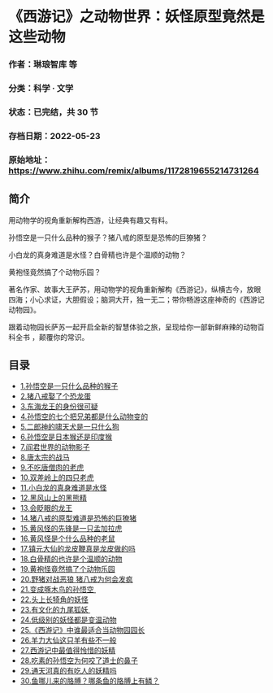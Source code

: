 # 《西游记》之动物世界：妖怪原型竟然是这些动物

### 作者：琳琅智库 等

### 分类：科学 · 文学

### 状态：已完结，共 30 节

### 存档日期：2022-05-23

### 原始地址：https://www.zhihu.com/remix/albums/1172819655214731264


## 简介
用动物学的视角重新解构西游，让经典有趣又有料。


孙悟空是一只什么品种的猴子？猪八戒的原型是恐怖的巨獠猪？


小白龙的真身难道是水怪？白骨精也许是个温顺的动物？


黄袍怪竟然搞了个动物乐园？


著名作家、故事大王萨苏，用动物学的视角重新解构《西游记》，纵横古今，放眼四海；小心求证，大胆假设；脑洞大开，独一无二；带你畅游这座神奇的《西游记动物园》。


跟着动物园长萨苏一起开启全新的智慧体验之旅，呈现给你一部新鲜麻辣的动物百科全书 ，颠覆你的常识。




## 目录
- [1.孙悟空是一只什么品种的猴子](1.孙悟空是一只什么品种的猴子.md)
- [2.猪八戒娶了个恐龙蛋](2.猪八戒娶了个恐龙蛋.md)
- [3.东海龙王的身份很可疑](3.东海龙王的身份很可疑.md)
- [4.孙悟空的七个把兄弟都是什么动物变的](4.孙悟空的七个把兄弟都是什么动物变的.md)
- [5.二郎神的啸天犬是一只什么狗](5.二郎神的啸天犬是一只什么狗.md)
- [6.孙悟空是日本猴还是印度猴](6.孙悟空是日本猴还是印度猴.md)
- [7.阎君世界的动物影子](7.阎君世界的动物影子.md)
- [8.唐太宗的战马](8.唐太宗的战马.md)
- [9.不吃唐僧肉的老虎](9.不吃唐僧肉的老虎.md)
- [10.双差岭上的四只老虎](10.双差岭上的四只老虎.md)
- [11.小白龙的真身难道是水怪](11.小白龙的真身难道是水怪.md)
- [12.黑风山上的黑熊精](12.黑风山上的黑熊精.md)
- [13.会眨眼的龙王](13.会眨眼的龙王.md)
- [14.猪八戒的原型难道是恐怖的巨獠猪](14.猪八戒的原型难道是恐怖的巨獠猪.md)
- [15.黄风怪的先锋是一只孟加拉虎](15.黄风怪的先锋是一只孟加拉虎.md)
- [16.黄风怪是个什么品种的老鼠](16.黄风怪是个什么品种的老鼠.md)
- [17.镇元大仙的龙皮鞭真是龙皮做的吗](17.镇元大仙的龙皮鞭真是龙皮做的吗.md)
- [18.白骨精的也许是个温顺的动物](18.白骨精的也许是个温顺的动物.md)
- [19.黄袍怪竟然搞了个动物乐园](19.黄袍怪竟然搞了个动物乐园.md)
- [20.野猪对战恶狼 猪八戒为何会发疯](20.野猪对战恶狼%20猪八戒为何会发疯.md)
- [21.变成啄木鸟的孙悟空 ](21.变成啄木鸟的孙悟空 .md)
- [22.头上长犄角的妖怪](22.头上长犄角的妖怪.md)
- [23.有文化的九尾狐妖 ](23.有文化的九尾狐妖 .md)
- [24.低级别的妖怪都是变温动物](24.低级别的妖怪都是变温动物.md)
- [25.《西游记》中谁最适合当动物园园长](25.《西游记》中谁最适合当动物园园长.md)
- [26.羊力大仙这只羊有些不一般](26.羊力大仙这只羊有些不一般.md)
- [27.西游记中最值得怜惜的妖精](27.西游记中最值得怜惜的妖精.md)
- [28.吃素的孙悟空为何咬了道士的鼻子](28.吃素的孙悟空为何咬了道士的鼻子.md)
- [29.通天河真的有吃人的妖精吗](29.通天河真的有吃人的妖精吗.md)
- [30.鱼哪儿来的胳膊？哪条鱼的胳膊上有鳞？](30.鱼哪儿来的胳膊？哪条鱼的胳膊上有鳞？.md)